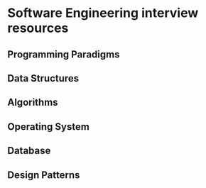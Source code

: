 # Software Engineering interview resources

## Programming Paradigms
## Data Structures
## Algorithms
## Operating System
## Database
## Design Patterns
